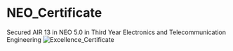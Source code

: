 # NEO_Certificate
Secured AIR 13 in NEO 5.0 in Third Year Electronics and Telecommunication Engineering
![Excellence_Certificate](https://user-images.githubusercontent.com/110679467/183259217-f2071d91-c168-4689-8665-aeef7898b5b6.jpg)
